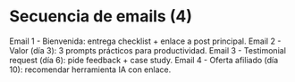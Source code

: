 # Secuencia de emails (4)

Email 1 - Bienvenida: entrega checklist + enlace a post principal.
Email 2 - Valor (día 3): 3 prompts prácticos para productividad.
Email 3 - Testimonial request (día 6): pide feedback + case study.
Email 4 - Oferta afiliado (día 10): recomendar herramienta IA con enlace.
